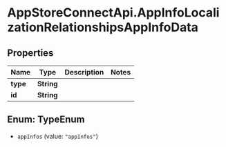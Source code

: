 # AppStoreConnectApi.AppInfoLocalizationRelationshipsAppInfoData

## Properties

Name | Type | Description | Notes
------------ | ------------- | ------------- | -------------
**type** | **String** |  | 
**id** | **String** |  | 



## Enum: TypeEnum


* `appInfos` (value: `"appInfos"`)




